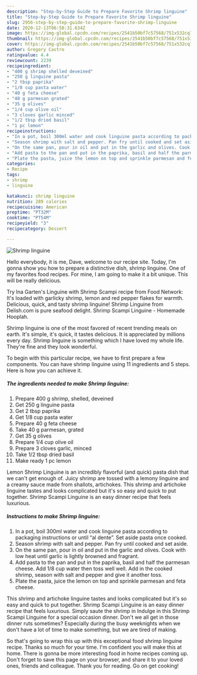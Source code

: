 ```yaml
---
description: "Step-by-Step Guide to Prepare Favorite Shrimp linguine"
title: "Step-by-Step Guide to Prepare Favorite Shrimp linguine"
slug: 2956-step-by-step-guide-to-prepare-favorite-shrimp-linguine
date: 2020-12-13T06:58:31.634Z
image: https://img-global.cpcdn.com/recipes/2541b50bf7c57568/751x532cq70/shrimp-linguine-recipe-main-photo.jpg
thumbnail: https://img-global.cpcdn.com/recipes/2541b50bf7c57568/751x532cq70/shrimp-linguine-recipe-main-photo.jpg
cover: https://img-global.cpcdn.com/recipes/2541b50bf7c57568/751x532cq70/shrimp-linguine-recipe-main-photo.jpg
author: Gregory Castro
ratingvalue: 4.4
reviewcount: 2239
recipeingredient:
- "400 g shrimp shelled deveined"
- "250 g linguine pasta"
- "2 tbsp paprika"
- "1/8 cup pasta water"
- "40 g feta cheese"
- "40 g parmesan grated"
- "35 g olives"
- "1/4 cup olive oil"
- "3 cloves garlic minced"
- "1/2 tbsp dried basil"
- "1 pc lemon"
recipeinstructions:
- "In a pot, boil 300ml water and cook linguine pasta according to packaging instructions or until “al dente”. Set aside pasta once cooked."
- "Season shrimp with salt and pepper. Pan fry until cooked and set aside."
- "On the same pan, pour in oil and put in the garlic and olives. Cook with low heat until garlic is lightly browned and fragrant."
- "Add pasta to the pan and put in the paprika, basil and half the parmesan cheese. Add 1/8 cup water then toss well well. Add in the cooked shrimp, season with salt and pepper and give it another toss."
- "Plate the pasta, juice the lemon on top and sprinkle parmesan and feta cheese."
categories:
- Recipe
tags:
- shrimp
- linguine

katakunci: shrimp linguine 
nutrition: 289 calories
recipecuisine: American
preptime: "PT32M"
cooktime: "PT54M"
recipeyield: "3"
recipecategory: Dessert

---
```



![Shrimp linguine](https://img-global.cpcdn.com/recipes/2541b50bf7c57568/751x532cq70/shrimp-linguine-recipe-main-photo.jpg)

Hello everybody, it is me, Dave, welcome to our recipe site. Today, I'm gonna show you how to prepare a distinctive dish, shrimp linguine. One of my favorites food recipes. For mine, I am going to make it a bit unique. This will be really delicious.

Try Ina Garten&#39;s Linguine with Shrimp Scampi recipe from Food Network: It&#39;s loaded with garlicky shrimp, lemon and red pepper flakes for warmth. Delicious, quick, and tasty shrimp linguine! Shrimp Linguine from Delish.com is pure seafood delight. Shrimp Scampi Linguine - Homemade Hooplah.

Shrimp linguine is one of the most favored of recent trending meals on earth. It's simple, it's quick, it tastes delicious. It is appreciated by millions every day. Shrimp linguine is something which I have loved my whole life. They're fine and they look wonderful.


To begin with this particular recipe, we have to first prepare a few components. You can have shrimp linguine using 11 ingredients and 5 steps. Here is how you can achieve it.

<!--inarticleads1-->

##### The ingredients needed to make Shrimp linguine:

1. Prepare 400 g shrimp, shelled, deveined
1. Get 250 g linguine pasta
1. Get 2 tbsp paprika
1. Get 1/8 cup pasta water
1. Prepare 40 g feta cheese
1. Take 40 g parmesan, grated
1. Get 35 g olives
1. Prepare 1/4 cup olive oil
1. Prepare 3 cloves garlic, minced
1. Take 1/2 tbsp dried basil
1. Make ready 1 pc lemon


Lemon Shrimp Linguine is an incredibly flavorful (and quick) pasta dish that we can&#39;t get enough of. Juicy shrimp are tossed with a lemony linguine and a creamy sauce made from shallots, artichokes. This shrimp and artichoke linguine tastes and looks complicated but it&#39;s so easy and quick to put together. Shrimp Scampi Linguine is an easy dinner recipe that feels luxurious. 

<!--inarticleads2-->

##### Instructions to make Shrimp linguine:

1. In a pot, boil 300ml water and cook linguine pasta according to packaging instructions or until “al dente”. Set aside pasta once cooked.
1. Season shrimp with salt and pepper. Pan fry until cooked and set aside.
1. On the same pan, pour in oil and put in the garlic and olives. Cook with low heat until garlic is lightly browned and fragrant.
1. Add pasta to the pan and put in the paprika, basil and half the parmesan cheese. Add 1/8 cup water then toss well well. Add in the cooked shrimp, season with salt and pepper and give it another toss.
1. Plate the pasta, juice the lemon on top and sprinkle parmesan and feta cheese.


This shrimp and artichoke linguine tastes and looks complicated but it&#39;s so easy and quick to put together. Shrimp Scampi Linguine is an easy dinner recipe that feels luxurious. Simply saute the shrimp in Indulge in this Shrimp Scampi Linguine for a special occasion dinner. Don&#39;t we all get in those dinner ruts sometimes? Especially during the busy weeknights when we don&#39;t have a lot of time to make something, but we are tired of making. 

So that's going to wrap this up with this exceptional food shrimp linguine recipe. Thanks so much for your time. I'm confident you will make this at home. There is gonna be more interesting food in home recipes coming up. Don't forget to save this page on your browser, and share it to your loved ones, friends and colleague. Thank you for reading. Go on get cooking!
